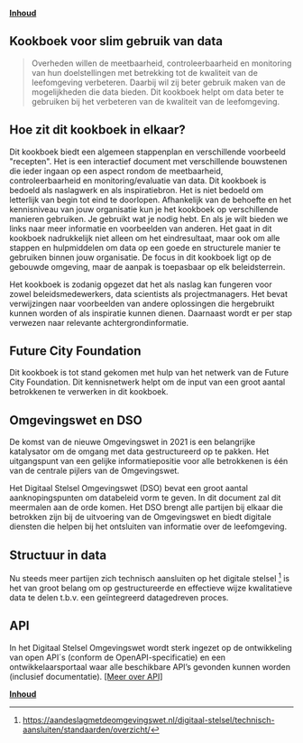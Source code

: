 **[Inhoud](ToC.md)**

## Kookboek voor slim gebruik van data

> Overheden willen de meetbaarheid, controleerbaarheid en monitoring van hun doelstellingen met betrekking tot de kwaliteit van de leefomgeving verbeteren. Daarbij wil zij beter gebruik maken van de mogelijkheden die data bieden. Dit kookboek helpt om data beter te gebruiken bij het verbeteren van de kwaliteit van de leefomgeving.

## Hoe zit dit kookboek in elkaar?

Dit kookboek biedt een algemeen stappenplan en verschillende voorbeeld "recepten". Het is een interactief document met verschillende bouwstenen die ieder ingaan op een aspect rondom de meetbaarheid, controleerbaarheid en monitoring/evaluatie van data.
Dit kookboek is bedoeld als naslagwerk en als inspiratiebron. Het is niet bedoeld om letterlijk van begin tot eind te doorlopen. Afhankelijk van de behoefte en het kennisniveau van jouw organisatie kun je het kookboek op verschillende manieren gebruiken. Je gebruikt wat je nodig hebt. En als je wilt bieden we links naar meer informatie en voorbeelden van anderen. Het gaat in dit kookboek nadrukkelijk niet alleen om het eindresultaat, maar ook om alle stappen en hulpmiddelen om data op een goede en structurele manier te gebruiken binnen jouw organisatie. De focus in dit kookboek ligt op de gebouwde omgeving, maar de aanpak is toepasbaar op elk beleidsterrein. 

Het kookboek is zodanig opgezet dat het als naslag kan fungeren voor zowel beleidsmedewerkers, data scientists als projectmanagers. Het bevat verwijzingen naar voorbeelden van andere oplossingen die hergebruikt kunnen worden of als inspiratie kunnen dienen. Daarnaast wordt er per stap verwezen naar relevante achtergrondinformatie. 

## Future City Foundation
Dit kookboek is tot stand gekomen met hulp van het netwerk van de Future City Foundation. Dit kennisnetwerk helpt om de input van een groot aantal betrokkenen te verwerken in dit kookboek.

## Omgevingswet en DSO	
De komst van de nieuwe Omgevingswet in 2021 is een belangrijke katalysator om de omgang met data gestructureerd op te pakken. Het uitgangspunt van een gelijke informatiepositie voor alle betrokkenen is één van de centrale pijlers van de Omgevingswet. 
 
Het Digitaal Stelsel Omgevingswet (DSO) bevat een groot aantal aanknopingspunten om databeleid vorm te geven. In dit document zal dit meermalen aan de orde komen. Het DSO brengt alle partijen bij elkaar die betrokken zijn bij de uitvoering van de Omgevingswet en biedt digitale diensten die helpen bij het ontsluiten van informatie over de leefomgeving.

## Structuur in data
Nu steeds meer partijen zich technisch aansluiten op het digitale stelsel [^1]
is het van groot belang om op gestructureerde en effectieve wijze kwalitatieve data te delen t.b.v. een geïntegreerd datagedreven proces.

[^1]: https://aandeslagmetdeomgevingswet.nl/digitaal-stelsel/technisch-aansluiten/standaarden/overzicht/
## API
In het Digitaal Stelsel Omgevingswet wordt sterk ingezet op de ontwikkeling van open API´s (conform de OpenAPI-specificatie) en een ontwikkelaarsportaal waar alle beschikbare API’s gevonden kunnen worden (inclusief documentatie). [[Meer over API]](metamorphoses_data_ontsluiting.md#api)

**[Inhoud](ToC.md)**
